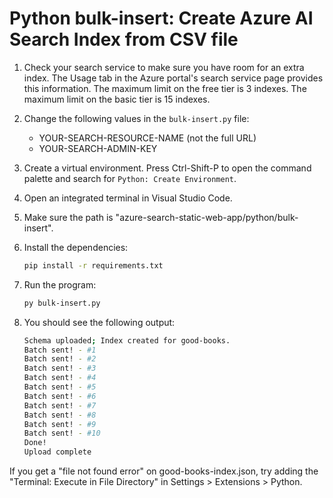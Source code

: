 # Python bulk-insert: Create Azure AI Search Index from CSV file

1. Check your search service to make sure you have room for an extra index. The Usage tab in the Azure portal's search service page provides this information. The maximum limit on the free tier is 3 indexes. The maximum limit on the basic tier is 15 indexes.

1. Change the following values in the `bulk-insert.py` file:

    * YOUR-SEARCH-RESOURCE-NAME (not the full URL)
    * YOUR-SEARCH-ADMIN-KEY

1. Create a virtual environment. Press Ctrl-Shift-P to open the command palette and search for `Python: Create Environment`.

1. Open an integrated terminal in Visual Studio Code.

1. Make sure the path is "azure-search-static-web-app/python/bulk-insert".

1. Install the dependencies:

    ```bash
    pip install -r requirements.txt
    ```

1. Run the program:

    ```bash
    py bulk-insert.py
    ```

1. You should see the following output:

    ```bash
    Schema uploaded; Index created for good-books.
    Batch sent! - #1
    Batch sent! - #2
    Batch sent! - #3
    Batch sent! - #4
    Batch sent! - #5
    Batch sent! - #6
    Batch sent! - #7
    Batch sent! - #8
    Batch sent! - #9
    Batch sent! - #10
    Done!
    Upload complete
    ```

If you get a "file not found error" on good-books-index.json, try adding the "Terminal: Execute in File Directory" in Settings > Extensions > Python.
